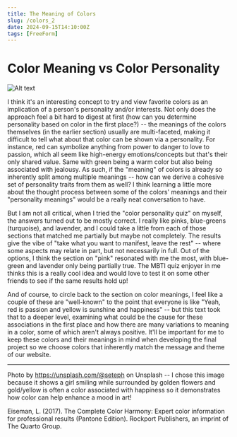 ```yaml
---
title: The Meaning of Colors
slug: /colors_2
date: 2024-09-15T14:10:00Z
tags: [FreeForm]
---
```


# Color Meaning vs Color Personality

![Alt text](https://images.unsplash.com/photo-1487164697898-db7bfc2b7bf5?q=80&w=2070&auto=format&fit=crop&ixlib=rb-4.0.3&ixid=M3wxMjA3fDB8MHxwaG90by1wYWdlfHx8fGVufDB8fHx8fA%3D%3D "girl smiling among flowers")

I think it's an interesting concept to try and view favorite colors as an implication of a person's personality and/or interests. Not only does the approach feel a bit hard to digest at first (how can you determine personality based on color in the first place?) -- the meanings of the colors themselves (in the earlier section) usually are multi-faceted, making it difficult to tell what about that color can be shown via a personality. For instance, red can symbolize anything from power to danger to love to passion, which all seem like high-energy emotions/concepts but that's their only shared value. Same with green being a warm color but also being associated with jealousy. As such, if the "meaning" of colors is already so inherently split among multiple meanings -- how can we derive a cohesive set of personality traits from them as well? I think learning a little more about the thought process between some of the colors' meanings and their "personality meanings" would be a really neat conversation to have. 


But I am not all critical, when I tried the "color personality quiz" on myself, the answers turned out to be mostly correct. I really like pinks, blue-greens (turquoise), and lavender, and I could take a little from each of those sections that matched me partially but maybe not completely. The results give the vibe of "take what you want to manifest, leave the rest" -- where some aspects may relate in part, but not necessarily in full. Out of the options, I think the section on "pink" resonated with me the most, with blue-green and lavender only being partially true. The MBTI quiz enjoyer in me thinks this is a really cool idea and would love to test it on some other friends to see if the same results hold up! 


And of course, to circle back to the section on color meanings, I feel like a couple of these are "well-known" to the point that everyone is like "Yeah, red is passion and yellow is sunshine and happiness" -- but this text took that to a deeper level, examining what could be the cause for these associations in the first place and how there are many variations to meaning in a color, some of which aren't always positive. It'll be important for me to keep these colors and their meanings in mind when developing the final project so we choose colors that inherently match the message and theme of our website. 

---

Photo by https://unsplash.com/@seteph on Unsplash -- I chose this image because it shows a girl smiling while surrounded by golden flowers and gold/yellow is often a color associated with happiness so it demonstrates how color can help enhance a mood in art! 

Eiseman, L. (2017). The Complete Color Harmony: Expert color information for professional results (Pantone Edition). Rockport Publishers, an imprint of The Quarto Group. 
